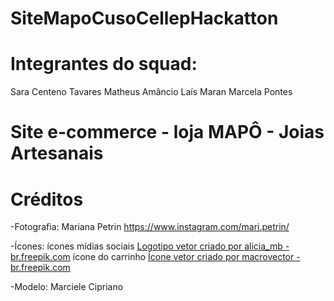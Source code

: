 # SiteMapoCusoCellepHackatton
# Integrantes do squad:

Sara Centeno Tavares
Matheus Amâncio
Laís Maran
Marcela Pontes

# Site e-commerce - loja MAPÔ - Joias Artesanais

# Créditos
-Fotografia:
Mariana Petrin
https://www.instagram.com/mari.petrin/

-Ícones:
ícones mídias sociais <a href="https://br.freepik.com/vetores/logotipo">Logotipo vetor criado por alicia_mb - br.freepik.com</a>
ícone do carrinho <a href="https://br.freepik.com/vetores/icone">Ícone vetor criado por macrovector - br.freepik.com</a>

-Modelo:
Marciele Cipriano
